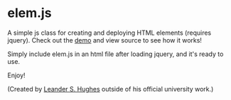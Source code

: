 # elem.js
A simple js class for creating and deploying HTML elements (requires jquery). Check out the <a href="https://leanderhughes.github.io/elem/demo.html">demo</a> and view source to see how it works!

Simply include elem.js in an html file after loading jquery, and it's ready to use.

Enjoy!

(Created by <a href="http://www.leanderhughes.com">Leander S. Hughes</span></a> outside of his official university work.)

